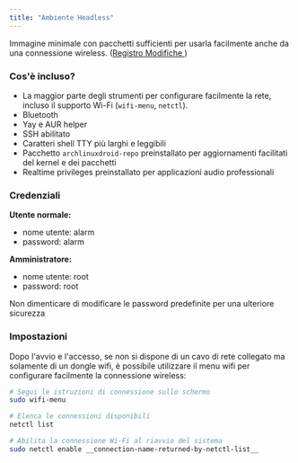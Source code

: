 ```yaml
---
title: "Ambiente Headless"
---
```

Immagine minimale con pacchetti sufficienti per usarla facilmente
anche da una connessione wireless.
([Registro Modifiche ](/changes/env/#headless))

### Cos'è incluso?

* La maggior parte degli strumenti per configurare facilmente la rete,
  incluso il supporto Wi-Fi (`wifi-menu`, `netctl`).
* Bluetooth
* Yay e AUR helper
* SSH abilitato
* Caratteri shell TTY più larghi e leggibili
* Pacchetto `archlinuxdroid-repo` preinstallato per aggiornamenti facilitati
  del kernel e dei pacchetti
* Realtime privileges preinstallato per applicazioni audio professionali

### Credenziali

**Utente normale:**
* nome utente: alarm
* password: alarm

**Amministratore:**
* nome utente: root
* password: root

Non dimenticare di modificare le password predefinite per una ulteriore sicurezza

### Impostazioni

Dopo l'avvio e l'accesso, se non si dispone di un cavo di rete collegato ma
solamente di un dongle wifi, è possibile utilizzare il menu wifi per configurare
facilmente la connessione wireless:

```sh
# Segui le istruzioni di connessione sullo schermo
sudo wifi-menu

# Elenca le connessioni disponibili
netctl list

# Abilita la connessione Wi-Fi al riavvio del sistema
sudo netctl enable __connection-name-returned-by-netctl-list__
```
